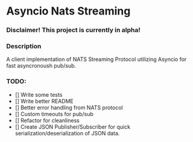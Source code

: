 # Asyncio Nats Streaming
### Disclaimer! This project is currently in alpha!

### Description
A client implementation of NATS Streaming Protocol utilizing Asyncio for fast asyncronoush pub/sub.

### TODO:

- [] Write some tests
- [] Write better README
- [] Better error handling from NATS protocol
- [] Custom timeouts for pub/sub
- [] Refactor for cleanliness
- [] Create JSON Publisher/Subscriber for quick serialization/deserialization of JSON data.